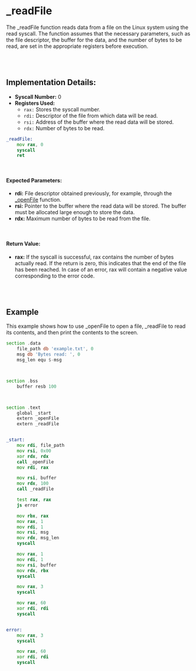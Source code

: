# _readFile
The _readFile function reads data from a file on the Linux system using the read syscall. The function assumes that the necessary parameters, such as the file descriptor, the buffer for the data, and the number of bytes to be read, are set in the appropriate registers before execution.

<br><br>

## Implementation Details:
- **Syscall Number:** 0
- **Registers Used:**
    - `rax:` Stores the syscall number.
    - `rdi:` Descriptor of the file from which data will be read.
    - `rsi:` Address of the buffer where the read data will be stored.
    - `rdx:` Number of bytes to be read.

```asm
_readFile:
    mov rax, 0
    syscall
    ret
```

<br>

#### Expected Parameters:
- **rdi:** File descriptor obtained previously, for example, through the [_openFile](./OpenFiles.md) function.
- **rsi:** Pointer to the buffer where the read data will be stored. The buffer must be allocated large enough to store the data.
- **rdx:** Maximum number of bytes to be read from the file.

<br>

#### Return Value:
- **rax:** If the syscall is successful, rax contains the number of bytes actually read. If the return is zero, this indicates that the end of the file has been reached. In case of an error, rax will contain a negative value corresponding to the error code.

<br><br>

## Example
This example shows how to use _openFile to open a file, _readFile to read its contents, and then print the contents to the screen.

```asm
section .data
    file_path db 'example.txt', 0 
    msg db 'Bytes read: ', 0
    msg_len equ $-msg



section .bss
    buffer resb 100



section .text
    global _start
    extern _openFile
    extern _readFile


_start:
    mov rdi, file_path 
    mov rsi, 0x00
    xor rdx, rdx 
    call _openFile
    mov rdi, rax 

    mov rsi, buffer
    mov rdx, 100
    call _readFile

    test rax, rax
    js error

    mov rbx, rax
    mov rax, 1
    mov rdi, 1
    mov rsi, msg
    mov rdx, msg_len
    syscall

    mov rax, 1
    mov rdi, 1
    mov rsi, buffer
    mov rdx, rbx
    syscall

    mov rax, 3
    syscall

    mov rax, 60
    xor rdi, rdi
    syscall


error:
    mov rax, 3
    syscall

    mov rax, 60
    xor rdi, rdi
    syscall
```